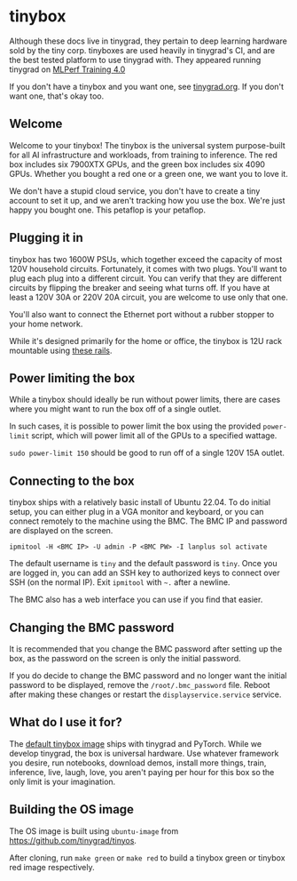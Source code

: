 # tinybox

Although these docs live in tinygrad, they pertain to deep learning hardware sold by the tiny corp. tinyboxes are used heavily in tinygrad's CI, and are the best tested platform to use tinygrad with. They appeared running tinygrad on [MLPerf Training 4.0](https://public.tableau.com/views/MLCommons-Training_16993769118290/MLCommons-Training)

If you don't have a tinybox and you want one, see [tinygrad.org](https://tinygrad.org). If you don't want one, that's okay too.

## Welcome

Welcome to your tinybox! The tinybox is the universal system purpose-built for all AI infrastructure and workloads, from training to inference. The red box includes six 7900XTX GPUs, and the green box includes six 4090 GPUs. Whether you bought a red one or a green one, we want you to love it.

We don't have a stupid cloud service, you don't have to create a tiny account to set it up, and we aren't tracking how you use the box. We're just happy you bought one. This petaflop is your petaflop.

## Plugging it in

tinybox has two 1600W PSUs, which together exceed the capacity of most 120V household circuits. Fortunately, it comes with two plugs. You'll want to plug each plug into a different circuit. You can verify that they are different circuits by flipping the breaker and seeing what turns off. If you have at least a 120V 30A or 220V 20A circuit, you are welcome to use only that one.

You'll also want to connect the Ethernet port without a rubber stopper to your home network.

While it's designed primarily for the home or office, the tinybox is 12U rack mountable using [these rails](https://rackmountmart.store.turbify.net/26slidrailfo.html).

## Power limiting the box

While a tinybox should ideally be run without power limits, there are cases where you might want to run the box off of a single outlet.

In such cases, it is possible to power limit the box using the provided `power-limit` script, which will power limit all of the GPUs to a specified wattage.

`sudo power-limit 150` should be good to run off of a single 120V 15A outlet.

## Connecting to the box

tinybox ships with a relatively basic install of Ubuntu 22.04. To do initial setup, you can either plug in a VGA monitor and keyboard, or you can connect remotely to the machine using the BMC. The BMC IP and password are displayed on the screen.

`ipmitool -H <BMC IP> -U admin -P <BMC PW> -I lanplus sol activate`

The default username is `tiny` and the default password is `tiny`. Once you are logged in, you can add an SSH key to authorized keys to connect over SSH (on the normal IP). Exit `ipmitool` with `~.` after a newline.

The BMC also has a web interface you can use if you find that easier.

## Changing the BMC password

It is recommended that you change the BMC password after setting up the box, as the password on the screen is only the initial password.

If you do decide to change the BMC password and no longer want the initial password to be displayed, remove the `/root/.bmc_password` file.
Reboot after making these changes or restart the `displayservice.service` service.

## What do I use it for?

The [default tinybox image](https://github.com/tinygrad/tinyos) ships with tinygrad and PyTorch. While we develop tinygrad, the box is universal hardware. Use whatever framework you desire, run notebooks, download demos, install more things, train, inference, live, laugh, love, you aren't paying per hour for this box so the only limit is your imagination.

## Building the OS image

The OS image is built using `ubuntu-image` from <https://github.com/tinygrad/tinyos>.

After cloning, run `make green` or `make red` to build a tinybox green or tinybox red image respectively.
